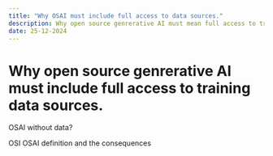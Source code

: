 ```yaml
--- 
title: "Why OSAI must include full access to data sources."
description: Why open source genrerative AI must mean full access to training data sources.
date: 25-12-2024
---
```


# Why open source genrerative AI must include full access to training data sources.

OSAI without data?

OSI OSAI definition and the consequences

